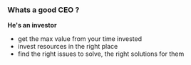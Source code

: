 
### Whats a good CEO ?

**He's an investor**
- get the max value from your time invested
- invest resources in the right place
- find the right issues to solve, the right solutions for them